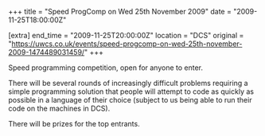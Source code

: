 +++
title = "Speed ProgComp on Wed 25th November 2009"
date = "2009-11-25T18:00:00Z"

[extra]
end_time = "2009-11-25T20:00:00Z"
location = "DCS"
original = "https://uwcs.co.uk/events/speed-progcomp-on-wed-25th-november-2009-1474489031459/"
+++

Speed programming competition, open for anyone to enter.

There will be several rounds of increasingly difficult problems requiring a simple programming solution that people will attempt to code as quickly as possible in a language of their choice (subject to us being able to run their code on the machines in DCS).

There will be prizes for the top entrants.

